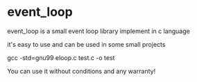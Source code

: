 # event_loop
event_loop is a small event loop library implement in c language

it's easy to use and can be used in some small projects

gcc -std=gnu99 eloop.c test.c -o test

You can use it without conditions and any warranty!
